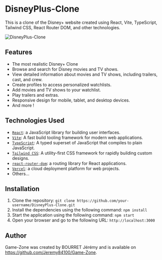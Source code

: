 # DisneyPlus-Clone

This is a clone of the Disney+ website created using React, Vite, TypeScript, Tailwind CSS, React Router DOM, and other technologies.

![DisneyPlus-Clone](./screenshot.png)

## Features

- The most realistic Disney+ Clone
- Browse and search for Disney movies and TV shows.
- View detailed information about movies and TV shows, including trailers, cast, and crew.
- Create profiles to access personalized watchlists.
- Add movies and TV shows to your watchlist.
- Play trailers and extras.
- Responsive design for mobile, tablet, and desktop devices.
- And more !

## Technologies Used

- [`React`](https://reactjs.org/): a JavaScript library for building user interfaces.
- [`Vite`](https://vitejs.dev/): A fast build tooling framework for modern web applications.
- [`TypeScript`](https://www.typescriptlang.org/): A typed superset of JavaScript that compiles to plain JavaScript.
- [`Tailwind CSS`](https://tailwindcss.com/): A utility-first CSS framework for rapidly building custom designs.
- [`react-router-dom`](https://reactrouter.com/web/guides/quick-start): a routing library for React applications.
- [`Vercel`](https://vercel.com/): a cloud deployment platform for web projects.
- Others...

## Installation

1. Clone the repository: `git clone https://github.com/your-username/DisneyPlus-Clone.git`
2. Install the dependencies using the following command: `npm install`
3. Start the application using the following command: `npm start`
4. Open your browser and go to the following URL: `http://localhost:3000`

## Author

Game-Zone was created by BOURRET Jérémy and is available on https://github.com/Jeremy84100/Game-Zone.
